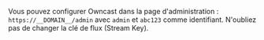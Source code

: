 Vous pouvez configurer Owncast dans la page d'administration : `https://__DOMAIN__/admin` avec `admin` et `abc123` comme identifiant. N'oubliez pas de changer la clé de flux (Stream Key).
